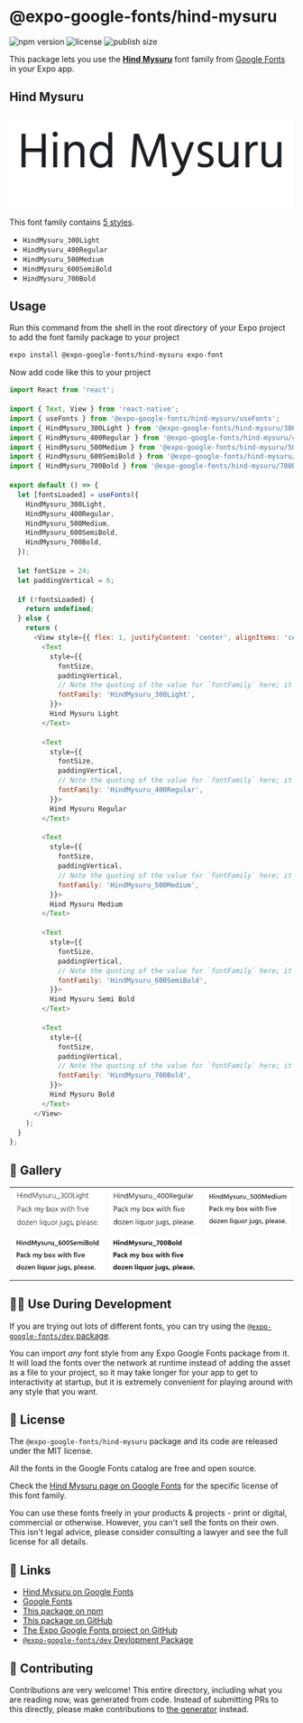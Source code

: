 # @expo-google-fonts/hind-mysuru

![npm version](https://flat.badgen.net/npm/v/@expo-google-fonts/hind-mysuru)
![license](https://flat.badgen.net/github/license/expo/google-fonts)
![publish size](https://flat.badgen.net/packagephobia/install/@expo-google-fonts/hind-mysuru)

This package lets you use the [**Hind Mysuru**](https://fonts.google.com/specimen/Hind+Mysuru) font family from [Google Fonts](https://fonts.google.com/) in your Expo app.

## Hind Mysuru

![Hind Mysuru](./font-family.png)

This font family contains [5 styles](#-gallery).

- `HindMysuru_300Light`
- `HindMysuru_400Regular`
- `HindMysuru_500Medium`
- `HindMysuru_600SemiBold`
- `HindMysuru_700Bold`

## Usage

Run this command from the shell in the root directory of your Expo project to add the font family package to your project
```sh
expo install @expo-google-fonts/hind-mysuru expo-font
```

Now add code like this to your project
```js
import React from 'react';

import { Text, View } from 'react-native';
import { useFonts } from '@expo-google-fonts/hind-mysuru/useFonts';
import { HindMysuru_300Light } from '@expo-google-fonts/hind-mysuru/300Light';
import { HindMysuru_400Regular } from '@expo-google-fonts/hind-mysuru/400Regular';
import { HindMysuru_500Medium } from '@expo-google-fonts/hind-mysuru/500Medium';
import { HindMysuru_600SemiBold } from '@expo-google-fonts/hind-mysuru/600SemiBold';
import { HindMysuru_700Bold } from '@expo-google-fonts/hind-mysuru/700Bold';

export default () => {
  let [fontsLoaded] = useFonts({
    HindMysuru_300Light,
    HindMysuru_400Regular,
    HindMysuru_500Medium,
    HindMysuru_600SemiBold,
    HindMysuru_700Bold,
  });

  let fontSize = 24;
  let paddingVertical = 6;

  if (!fontsLoaded) {
    return undefined;
  } else {
    return (
      <View style={{ flex: 1, justifyContent: 'center', alignItems: 'center' }}>
        <Text
          style={{
            fontSize,
            paddingVertical,
            // Note the quoting of the value for `fontFamily` here; it expects a string!
            fontFamily: 'HindMysuru_300Light',
          }}>
          Hind Mysuru Light
        </Text>

        <Text
          style={{
            fontSize,
            paddingVertical,
            // Note the quoting of the value for `fontFamily` here; it expects a string!
            fontFamily: 'HindMysuru_400Regular',
          }}>
          Hind Mysuru Regular
        </Text>

        <Text
          style={{
            fontSize,
            paddingVertical,
            // Note the quoting of the value for `fontFamily` here; it expects a string!
            fontFamily: 'HindMysuru_500Medium',
          }}>
          Hind Mysuru Medium
        </Text>

        <Text
          style={{
            fontSize,
            paddingVertical,
            // Note the quoting of the value for `fontFamily` here; it expects a string!
            fontFamily: 'HindMysuru_600SemiBold',
          }}>
          Hind Mysuru Semi Bold
        </Text>

        <Text
          style={{
            fontSize,
            paddingVertical,
            // Note the quoting of the value for `fontFamily` here; it expects a string!
            fontFamily: 'HindMysuru_700Bold',
          }}>
          Hind Mysuru Bold
        </Text>
      </View>
    );
  }
};

```

## 🔡 Gallery


||||
|-|-|-|
|![HindMysuru_300Light](.//300Light/HindMysuru_300Light.ttf.png)|![HindMysuru_400Regular](.//400Regular/HindMysuru_400Regular.ttf.png)|![HindMysuru_500Medium](.//500Medium/HindMysuru_500Medium.ttf.png)||
|![HindMysuru_600SemiBold](.//600SemiBold/HindMysuru_600SemiBold.ttf.png)|![HindMysuru_700Bold](.//700Bold/HindMysuru_700Bold.ttf.png)|||


## 👩‍💻 Use During Development

If you are trying out lots of different fonts, you can try using the [`@expo-google-fonts/dev` package](https://github.com/freeboub/google-fonts/tree/master/font-packages/dev#readme).

You can import *any* font style from any Expo Google Fonts package from it. It will load the fonts
over the network at runtime instead of adding the asset as a file to your project, so it may take longer
for your app to get to interactivity at startup, but it is extremely convenient
for playing around with any style that you want.

## 📖 License

The `@expo-google-fonts/hind-mysuru` package and its code are released under the MIT license.

All the fonts in the Google Fonts catalog are free and open source.

Check the [Hind Mysuru page on Google Fonts](https://fonts.google.com/specimen/Hind+Mysuru) for the specific license of this font family.

You can use these fonts freely in your products & projects - print or digital, commercial or otherwise. However, you can't sell the fonts on their own. This isn't legal advice, please consider consulting a lawyer and see the full license for all details.

## 🔗 Links

- [Hind Mysuru on Google Fonts](https://fonts.google.com/specimen/Hind+Mysuru)
- [Google Fonts](https://fonts.google.com/)
- [This package on npm](https://www.npmjs.com/package/@expo-google-fonts/hind-mysuru)
- [This package on GitHub](https://github.com/freeboub/google-fonts/tree/master/font-packages/hind-mysuru)
- [The Expo Google Fonts project on GitHub](https://github.com/freeboub/google-fonts)
- [`@expo-google-fonts/dev` Devlopment Package](https://github.com/freeboub/google-fonts/tree/master/font-packages/dev)

## 🤝 Contributing

Contributions are very welcome! This entire directory, including what you are reading now, was generated from code. Instead of submitting PRs to this directly, please make contributions to [the generator](https://github.com/freeboub/google-fonts/tree/master/packages/generator) instead.
